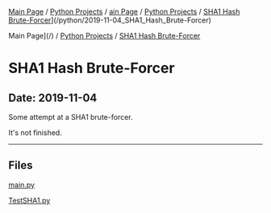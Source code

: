 [Main Page](/) / [Python Projects](/python) / [ain Page](/) / [Python Projects](/python) / [SHA1 Hash Brute-Forcer](/python/2019-11-04_SHA1_Hash_Brute-Forcer)](/python/2019-11-04_SHA1_Hash_Brute-Forcer)

Main Page](/) / [Python Projects](/python) / [SHA1 Hash Brute-Forcer](/python/2019-11-04_SHA1_Hash_Brute-Forcer)

# SHA1 Hash Brute-Forcer

## Date: 2019-11-04

Some attempt at a SHA1 brute-forcer.

It's not finished.

-----

## Files

[main.py](main.py)

[TestSHA1.py](TestSHA1.py)